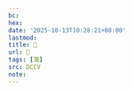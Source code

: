 ```yaml
---
bc:
hex:
date: '2025-10-13T10:28:21+08:00'
lastmod:
title: 􃇧
url: 􃇧
tags: [簜]
src: DCCV
note:
---
```

